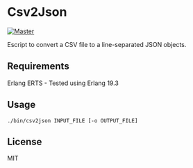# Csv2Json

[![Master](https://travis-ci.org/santif/csv2json.svg?branch=master)](https://travis-ci.org/santif/csv2json)


Escript to convert a CSV file to a line-separated JSON objects.

## Requirements

Erlang ERTS - Tested using Erlang 19.3

## Usage

```
./bin/csv2json INPUT_FILE [-o OUTPUT_FILE]
```

## License

MIT
